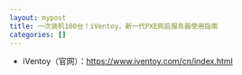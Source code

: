 ```yaml
---
layout: mypost
title: 一次装机100台！iVentoy，新一代PXE网启服务器使用指南
categories: []
---
```


- iVentoy（官网）：<https://www.iventoy.com/cn/index.html>